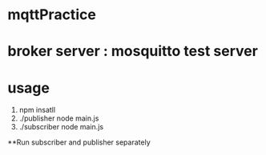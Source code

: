 # mqttPractice

# broker server : mosquitto test server

# usage

1.  npm insatll
2.  ./publisher
    node main.js
3.  ./subscriber
    node main.js

\*\*Run subscriber and publisher separately
